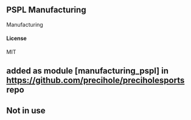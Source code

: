 ## PSPL Manufacturing

Manufacturing

#### License

MIT

## added as module [manufacturing_pspl] in https://github.com/precihole/preciholesports repo
## Not in use
